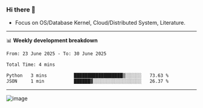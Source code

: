 ### Hi there 👋
<!-- * Daily Meditation via Leetcode/Competitive-Programming. -->
* Focus on OS/Database Kernel, Cloud/Distributed System, Literature.

-------

📊 **Weekly development breakdown**
<!--START_SECTION:waka-->

```txt
From: 23 June 2025 - To: 30 June 2025

Total Time: 4 mins

Python   3 mins          ██████████████████▒░░░░░░   73.63 %
JSON     1 min           ██████▓░░░░░░░░░░░░░░░░░░   26.37 %
```

<!--END_SECTION:waka-->

-------

<!-- [![Leetcode Stats](https://leetcard.jacoblin.cool/hzhang413?font=Fira+Mono)](https://leetcode.com/fxrc) -->
![image](./cyberpunk-ghost-in-the-shell.gif)
<!--![image](./gis-archive.png)-->
